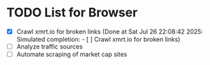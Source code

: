 # TODO List for Browser

- [x] Crawl xmrt.io for broken links  (Done at Sat Jul 26 22:08:42 2025: Simulated completion: - [ ] Crawl xmrt.io for broken links)
- [ ] Analyze traffic sources
- [ ] Automate scraping of market cap sites